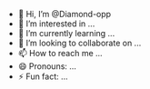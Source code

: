 - 👋 Hi, I’m @Diamond-opp
- 👀 I’m interested in ...
- 🌱 I’m currently learning ...
- 💞️ I’m looking to collaborate on ...
- 📫 How to reach me ...
- 😄 Pronouns: ...
- ⚡ Fun fact: ...

<!---
Diamond-opp/Diamond-opp is a ✨ special ✨ repository because its `README.md` (this file) appears on your GitHub profile.
You can click the Preview link to take a look at your changes.
--->
